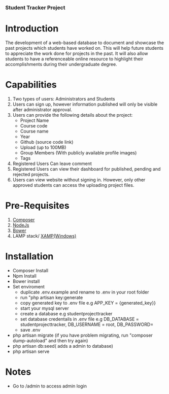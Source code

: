 ### Student Tracker Project
# Introduction

<p>The development of a web-based database to document and showcase the past projects which students have worked on. This will help future students to appreciate the work done for projects in the past. It will also allow students to have a referenceable online resource to highlight their accomplishments during their undergraduate degree.</p>

# Capabilities
1. Two types of users: Administrators and Students
2. Users can sign up, however information published will only be visible after administrator approval.
3. Users can provide the following details about the project:
    + Project Name
    + Course code
    + Course name
    + Year
    + Github (source code link)
    + Upload (up to 100MB)
    + Group Members (With publicly available profile images)
    + Tags
4. Registered Users Can leave comment
5. Registered Users can view their dashboard for published, pending and rejected projects. 
6. Users can view website without signing in. However, only other approved students can access the uploading project files.

# Pre-Requisites
1. <a href="https://getcomposer.org/">Composer</a>
2. <a href="https://nodejs.org/en/">NodeJs </a>
3. <a href="https://bower.io/">Bower</a>
4. LAMP stack/ <a href="https://www.apachefriends.org/index.html">XAMP(Windows)</a>

# Installation
* Composer Install
* Npm Install
* Bower install
* Set enviroment
    * duplicate .env.example and rename to .env in your root folder
    * run "php artisan key:generate
    * copy generated key to .env file e.g APP_KEY = {generated_key}}
    * start your mysql server
    * create a database e.g studentprojecttracker
    * set database credentails in .env file e.g DB_DATABASE = studentprojecttracker, DB_USERNAME = root, DB_PASSWORD=
    * save .env
* php artisan migrate (if you have problem migrating, run "composer dump-autoload" and then try again)
* php artisan db:seed( adds a admin to database)
* php artisan serve

# Notes
* Go to /admin to access admin login
